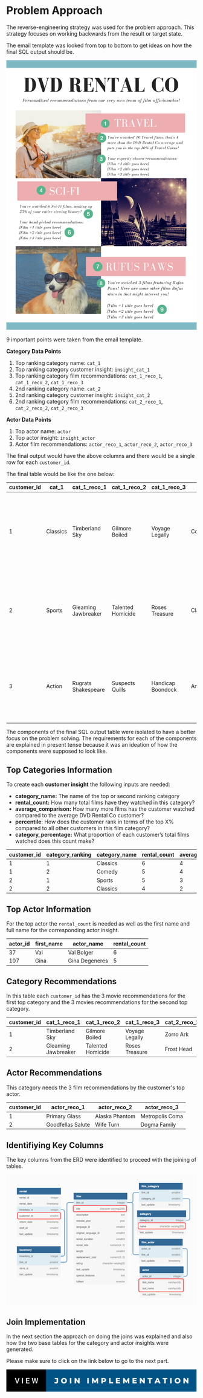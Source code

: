# Problem Approach

The reverse-engineering strategy was used for the problem approach. This strategy focuses on working backwards from the result or target state.

The email template was looked from top to bottom to get ideas on how the final SQL output should be.

![email_template](second_email_template.png)

9 important points were taken from the email template.

**Category Data Points**

1. Top ranking category name: ``cat_1``
2. Top ranking category customer insight: ``insight_cat_1``
3. Top ranking category film recommendations: ``cat_1_reco_1``, ``cat_1_reco_2``, ``cat_1_reco_3``
4. 2nd ranking category name: ``cat_2``
5. 2nd ranking category customer insight: ``insight_cat_2``
6. 2nd ranking category film recommendations: ``cat_2_reco_1``, ``cat_2_reco_2``, ``cat_2_reco_3``

**Actor Data Points**

1. Top actor name: ``actor``
2. Top actor insight: ``insight_actor``
3. Actor film recommendations: ``actor_reco_1``, ``actor_reco_2``, ``actor_reco_3``

The final output would have the above columns and there would be a single row for each ``customer_id``. 

The final table would be like the one below:

| customer_id | cat_1    | cat_1_reco_1        | cat_1_reco_2      | cat_1_reco_3      | cat_2     | cat_2_reco_1   | cat_2_reco_2   | cat_2_reco_3        | actor          | actor_reco_1      | actor_reco_2         | actor_reco_3    | insight_cat_1                                                                                                                   | insight_cat_2                                                                    | insight_actor                                                                                                         |
|-------------|----------|---------------------|-------------------|-------------------|-----------|----------------|----------------|---------------------|----------------|-------------------|----------------------|-----------------|---------------------------------------------------------------------------------------------------------------------------------|----------------------------------------------------------------------------------|-----------------------------------------------------------------------------------------------------------------------|
| 1           | Classics | Timberland Sky      | Gilmore Boiled    | Voyage Legally    | Comedy    | Zorro Ark      | Cat Coneheads  | Operation Operation | Val Bolger     | Primary Glass     | Alaska Phantom       | Metropolis Coma | You’ve watched 6 Classics films,   that’s 4 more than the DVD Rental Co average and puts you in the top 1% of   Classics gurus! | You’ve watched 5 Comedy films   making up 16% of your entire viewing history!    | You’ve watched 6 films featuring   Val Bolger! Here are some other films Val stars in that might interest you!        |
| 2           | Sports   | Gleaming Jawbreaker | Talented Homicide | Roses Treasure    | Classics  | Frost Head     | Gilmore Boiled | Voyage Legally      | Gina Degeneres | Goodfellas Salute | Wife Turn            | Dogma Family    | You’ve watched 5 Sports films,   that’s 3 more than the DVD Rental Co average and puts you in the top 7% of   Sports gurus!     | You’ve watched 4 Classics films   making up 15% of your entire viewing history!  | You’ve watched 5 films featuring   Gina Degeneres! Here are some other films Gina stars in that might interest   you! |
| 3           | Action   | Rugrats Shakespeare | Suspects Quills   | Handicap Boondock | Animation | Juggler Hardly | Dogma Family   | Storm Happiness     | Jayne Nolte    | English Bulworth  | Sweethearts Suspects | Dancing Fever   | You’ve watched 4 Action films,   that’s 2 more than the DVD Rental Co average and puts you in the top 14% of   Action gurus!    | You’ve watched 3 Animation films   making up 12% of your entire viewing history! | You’ve watched 4 films featuring   Jayne Nolte! Here are some other films Jayne stars in that might interest   you!   |

The components of the final SQL output table were isolated to have a better focus on the problem solving. The requirements for each of the components are explained in present tense because it was an ideation of how the components were supposed to look like.

## Top Categories Information
To create each **customer insight** the following inputs are needed:

- **category_name:** The name of the top or second ranking category
- **rental_count:** How many total films have they watched in this category?
- **average_comparison:** How many more films has the customer watched compared to the average DVD Rental Co customer?
- **percentile**: How does the customer rank in terms of the top X% compared to all other customers in this film category?
- **category_percentage:** What proportion of each customer’s total films watched does this count make?

| customer_id | category_ranking | category_name | rental_count | average_comparison | percentile | category_percentage |
|-------------|------------------|---------------|--------------|--------------------|------------|---------------------|
| 1           | 1                | Classics      | 6            | 4                  | 1          | 19                  |
| 1           | 2                | Comedy        | 5            | 4                  | 2          | 16                  |
| 2           | 1                | Sports        | 5            | 3                  | 7          | 19                  |
| 2           | 2                | Classics      | 4            | 2                  | 11         | 15                  |

## Top Actor Information

For the top actor the ``rental_count`` is needed as well as the first name and full name for the corresponding actor insight.

| actor_id | first_name | actor_name     | rental_count |
|----------|------------|----------------|--------------|
| 37       | Val        | Val Bolger     | 6            |
| 107      | Gina       | Gina Degeneres | 5            |

## Category Recommendations

In this table each ``customer_id`` has the 3 movie recommendations for the first top category and the 3 movies recommendations for the second top category.

| customer_id | cat_1_reco_1        | cat_1_reco_2      | cat_1_reco_3   | cat_2_reco_1 | cat_2_reco_2   | cat_2_reco_3        |
|-------------|---------------------|-------------------|----------------|--------------|----------------|---------------------|
| 1           | Timberland Sky      | Gilmore Boiled    | Voyage Legally | Zorro Ark    | Cat Coneheads  | Operation Operation |
| 2           | Gleaming Jawbreaker | Talented Homicide | Roses Treasure | Frost Head   | Gilmore Boiled | Voyage Legally      |

## Actor Recommendations

This category needs the 3 film recommendations by the customer's top actor.

| customer_id | actor_reco_1      | actor_reco_2   | actor_reco_3    |
|-------------|-------------------|----------------|-----------------|
| 1           | Primary Glass     | Alaska Phantom | Metropolis Coma |
| 2           | Goodfellas Salute | Wife Turn      | Dogma Family    |

## Identifiying Key Columns

The key columns from the ERD were identified to proceed with the joining of tables.

![key_columns](key_columns.png)

## Join Implementation

In the next section the approach on doing the joins was explained and also how the two base tables for the category and actor insights were generated.

Please make sure to click on the link below to go to the next part.

[![forthebadge](view-join-implementation.svg)](https://github.com)